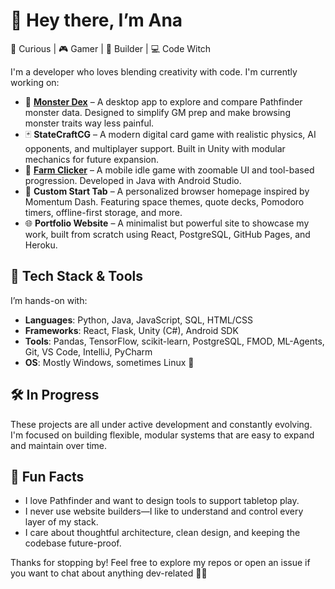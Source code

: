 # 👋 Hey there, I’m Ana

🧠 Curious | 🎮 Gamer | 🧪 Builder | 💻 Code Witch

I'm a developer who loves blending creativity with code. I'm currently working on:

- 🐉 [**Monster Dex**](https://github.com/anapaltami/pf2_mondex) – A desktop app to explore and compare Pathfinder monster data. Designed to simplify GM prep and make browsing monster traits way less painful.
- 🃏 **StateCraftCG** – A modern digital card game with realistic physics, AI opponents, and multiplayer support. Built in Unity with modular mechanics for future expansion.
- 🌾 [**Farm Clicker**](https://github.com/Enchanted-Pixelwork-Studios/FarmClicker) – A mobile idle game with zoomable UI and tool-based progression. Developed in Java with Android Studio.
- 🌌 **Custom Start Tab** – A personalized browser homepage inspired by Momentum Dash. Featuring space themes, quote decks, Pomodoro timers, offline-first storage, and more.
- 🌐 **Portfolio Website** – A minimalist but powerful site to showcase my work, built from scratch using React, PostgreSQL, GitHub Pages, and Heroku.

## 🔧 Tech Stack & Tools
I’m hands-on with:
- **Languages**: Python, Java, JavaScript, SQL, HTML/CSS
- **Frameworks**: React, Flask, Unity (C#), Android SDK
- **Tools**: Pandas, TensorFlow, scikit-learn, PostgreSQL, FMOD, ML-Agents, Git, VS Code, IntelliJ, PyCharm
- **OS**: Mostly Windows, sometimes Linux 🐧

## 🛠️ In Progress
These projects are all under active development and constantly evolving.
I'm focused on building flexible, modular systems that are easy to expand and maintain over time.

## 🎲 Fun Facts
- I love Pathfinder and want to design tools to support tabletop play.
- I never use website builders—I like to understand and control every layer of my stack.
- I care about thoughtful architecture, clean design, and keeping the codebase future-proof.

Thanks for stopping by! Feel free to explore my repos or open an issue if you want to chat about anything dev-related 👩‍💻


<!-- Optionally add GitHub stats or pinned repo links -->


